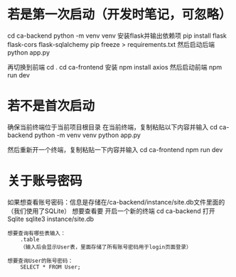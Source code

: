 # 若是第一次启动（开发时笔记，可忽略）
cd ca-backend
python -m venv venv
安装flask并输出依赖项
pip install flask flask-cors flask-sqlalchemy
pip freeze > requirements.txt
然后启动后端
python app.py


再切换到前端
cd .
cd ca-frontend
安装
npm install axios
然后启动前端
npm run dev

# 若不是首次启动
确保当前终端位于当前项目根目录
在当前终端，复制粘贴以下内容并输入
cd ca-backend
python -m venv venv
python app.py

然后重新开一个终端，复制粘贴一下内容并输入
cd ca-frontend
npm run dev


# 关于账号密码
如果想查看账号密码：信息是存储在/ca-backend/instance/site.db文件里面的
（我们使用了SQLite）
想要查看要
开启一个新的终端
cd ca-backend
打开Sqlite
sqlite3 instance/site.db  
	
	想要查询有哪些表输入：
		.table
		（输入后会显示User表，里面存储了所有账号密码用于login页面登录）
	
	想要查询User的账号密码：
		SELECT * FROM User;

